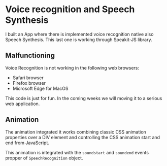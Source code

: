 # Voice recognition and Speech Synthesis

I built an App where there is implemented voice recognition native also Speech Synthesis. This last one is working through Speakit-JS library.

## Malfunctioning

Voice Recognition is not working in the following web browsers:
* Safari browser
* Firefox browser
* Microsoft Edge for MacOS

This code is just for fun. In the coming weeks we will moving it to a serious web application.

## Animation
The animation integrated it works combining classic CSS animation properties over a DIV element and controlling the CSS animation start and end from JavaScript.

This animation is integrated with the `soundstart` and `soundend` events propper of `SpeechRecognition` object.
